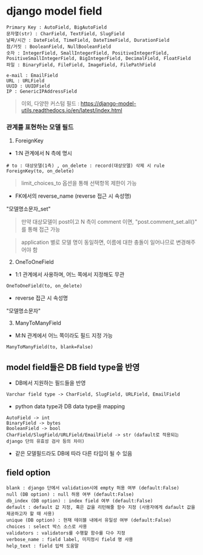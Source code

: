# django model field

 ```
 Primary Key : AutoField, BigAutoField
 문자열(str) : CharField, TextField, SlugField
 날짜/시간 : DateField, TimeField, DateTimeField, DurationField
 참/거짓 : BooleanField, NullBooleanField
 숫자 : IntegerField, SmallIntegerField, PositiveIntegerField, PositiveSmallIntegerField, BigIntegerField, DecimalField, FloatField
 파일 : BinaryField, FileField, ImageField, FilePathField
 ```

```
e-mail : EmailField
URL : URLField
UUID : UUIDField
IP : GenericIPAddressField
```

> 이외, 다양한 커스텀 필드 : https://django-model-utils.readthedocs.io/en/latest/index.html

### 관계를 표현하는 모델 필드

1. ForeignKey

* 1:N 관계에서 N 측에 명시

```
# to : 대상모델(1측) , on_delete : record(대상모델) 삭제 시 rule 
ForeignKey(to, on_delete)
```

> limit_choices_to 옵션을 통해 선택항목 제한이 가능

* FK에서의 reverse_name (reverse 접근 시 속성명)

"모델명소문자_set"

> 만약 대상모델이 post이고 N 측이 comment 이면, "post.comment_set.all()" 를 통해 접근 가능

> application 별로 모델 명이 동일하면, 이름에 대한 충돌이 일어나므로 변경해주어야 함

2. OneToOneField

* 1:1 관계에서 사용하며, 어느 쪽에서 지정해도 무관

```
OneToOneField(to, on_delete)
```

* reverse 접근 시 속성명

"모델명소문자"

3. ManyToManyField

* M:N 관계에서 어느 쪽이라도 필드 지정 가능

```
ManyToManyField(to, blank=False)
```

## model field들은 DB field type을 반영

* DB에서 지원하는 필드들을 반영

```
Varchar field type -> CharField, SlugField, URLField, EmailField
```

* python data type과 DB data type을 mapping

```
AutoField -> int
BinaryField -> bytes
BooleanField -> bool
CharField/SlugField/URLField/EmailField -> str (dafault로 적용되는 django 단의 유효성 검사 등의 차이)
```

* 같은 모델필드라도 DB에 따라 다른 타입이 될 수 있음

## field option

```
blank : django 단에서 validation시에 empty 허용 여부 (default:False)
null (DB option) : null 허용 여부 (default:False)
db_index (DB option) : index field 여부 (default:False)
default : default 값 지정, 혹은 값을 리턴해줄 함수 지정 (사용자에게 dafault 값을 제공하고자 할 때 사용)
unique (DB option) : 현재 테이블 내에서 유일성 여부 (default:False)
choices : select 박스 소스로 사용
validators : validators를 수행할 함수를 다수 지정 
verbose_name : field label, 미지정시 field 명 사용
help_text : field 입력 도움말
```





